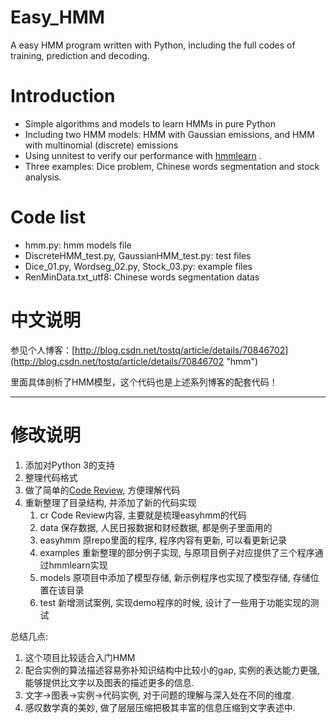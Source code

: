 # Easy_HMM
A easy HMM program written with Python, including the full codes of training, prediction and decoding.

# Introduction
- Simple algorithms and models to learn HMMs in pure Python
- Including two HMM models: HMM with Gaussian emissions, and HMM with multinomial (discrete) emissions
- Using unnitest to verify our performance with [hmmlearn](http://hmmlearn.readthedocs.io/en/latest/ "hmmlearn") . 
- Three examples: Dice problem, Chinese words segmentation and stock analysis.

# Code list
- hmm.py: hmm models file
- DiscreteHMM_test.py, GaussianHMM_test.py: test files
- Dice_01.py, Wordseg_02.py, Stock_03.py: example files
- RenMinData.txt_utf8: Chinese words segmentation datas

# 中文说明
参见个人博客：[http://blog.csdn.net/tostq/article/details/70846702](http://blog.csdn.net/tostq/article/details/70846702 "hmm")

里面具体剖析了HMM模型，这个代码也是上述系列博客的配套代码！

----
# 修改说明
1. 添加对Python 3的支持
1. 整理代码格式
1. 做了简单的[Code Review](./cr/code_review.md), 方便理解代码
1. 重新整理了目录结构, 并添加了新的代码实现
    1. cr       Code Review内容, 主要就是梳理easyhmm的代码
    1. data     保存数据, 人民日报数据和财经数据, 都是例子里面用的
    1. easyhmm  原repo里面的程序, 程序内容有更新, 可以看更新记录
    1. examples 重新整理的部分例子实现, 与原项目例子对应提供了三个程序通过hmmlearn实现
    1. models   原项目中添加了模型存储, 新示例程序也实现了模型存储, 存储位置在该目录
    1. test     新增测试案例, 实现demo程序的时候, 设计了一些用于功能实现的测试
    

总结几点:    
1. 这个项目比较适合入门HMM
1. 配合实例的算法描述容易弥补知识结构中比较小的gap, 实例的表达能力更强, 能够提供比文字以及图表的描述更多的信息. 
1. 文字->图表->实例->代码实例, 对于问题的理解与深入处在不同的维度. 
1. 感叹数学真的美妙, 做了层层压缩把极其丰富的信息压缩到文字表述中. 